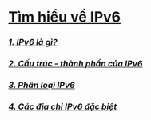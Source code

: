 # [Tìm hiểu về IPv6](https://github.com/huybmt2602/Thuc-tap-2023/blob/main/HuyNV/7.IPv6/Docs/IPv6.md#t%C3%ACm-hi%E1%BB%83u-v%E1%BB%81-ipv6)

### [_1. IPv6 là gì?_](https://github.com/huybmt2602/Thuc-tap-2023/blob/main/HuyNV/7.IPv6/Docs/IPv6.md#1-ipv6-l%C3%A0-g%C3%AC)

### [_2. Cấu trúc - thành phần của IPv6_](https://github.com/huybmt2602/Thuc-tap-2023/blob/main/HuyNV/7.IPv6/Docs/IPv6.md#2-c%E1%BA%A5u-tr%C3%BAc---th%C3%A0nh-ph%E1%BA%A7n-c%E1%BB%A7a-ipv6)

### [_3. Phân loại IPv6_](https://github.com/huybmt2602/Thuc-tap-2023/blob/main/HuyNV/7.IPv6/Docs/IPv6.md#3-ph%C3%A2n-lo%E1%BA%A1i-ipv6)

### [_4. Các địa chỉ IPv6 đặc biệt_](https://github.com/huybmt2602/Thuc-tap-2023/blob/main/HuyNV/7.IPv6/Docs/IPv6.md#4-c%C3%A1c-%C4%91%E1%BB%8Ba-ch%E1%BB%89-ipv6-%C4%91%E1%BA%B7c-bi%E1%BB%87t)